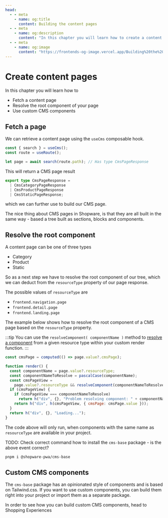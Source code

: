 ```yaml
---
head:
  - - meta
    - name: og:title
      content: Building the content pages
  - - meta
    - name: og:description
      content: "In this chapter you will learn how to create a content page and use CMS elements."
  - - meta
    - name: og:image
      content: "https://frontends-og-image.vercel.app/Building%20the%20**Content%20Pages**.png?fontSize=120px"
---
```


# Create content pages

In this chapter you will learn how to

- Fetch a content page
- Resolve the root component of your page
- Use custom CMS components

## Fetch a page

We can retrieve a content page using the `useCms` composable hook.

```js
const { search } = useCms();
const route = useRoute();

let page = await search(route.path); // Has type CmsPageResponse
```

This will return a CMS page result

```ts
export type CmsPageResponse =
  | CmsCategoryPageResponse
  | CmsProductPageResponse
  | CmsStaticPageResponse;
```

which we can further use to build our CMS page.

The nice thing about CMS pages in Shopware, is that they are all built in the same way - based a tree built as sections, blocks and components.

## Resolve the root component

A content page can be one of three types

- Category
- Product
- Static

So as a next step we have to resolve the root component of our tree, which we can deduct from the `resourceType` property of our page response.

The possible values of `resourceType` are

- `frontend.navigation.page`
- `frontend.detail.page`
- `frontend.landing.page`

The example below shows how to resolve the root component of a CMS page based on the `resourceType` property.

:::tip
You can use the `resolveComponent( componentName )` method to [resolve a component](https://vuejs.org/api/render-function.html#resolvecomponent) from a given resource type within your custom render function.
:::

```js
const cmsPage = computed(() => page.value?.cmsPage);

function render() {
  const componentName = page.value?.resourceType;
  const componentNameToResolve = pascalCase(componentName);
  const cmsPageView =
    page.value?.resourceType && resolveComponent(componentNameToResolve);
  if (cmsPageView) {
    if (cmsPageView === componentNameToResolve)
      return h("div", {}, "Problem resolving component: " + componentName);
    return h("div", h(cmsPageView, { cmsPage: cmsPage.value }));
  }
  return h("div", {}, "Loading...");
}
```

The code above will only run, when components with the same name as `resourceType` are available in your project.

TODO: Check correct command how to install the `cms-base` package - is the above event correct?

```sh
pnpm i @shopware-pwa/cms-base
```

## Custom CMS components

The `cms-base` package has an opinionated style of components and is based on Tailwind.css. If you want to use custom components, you can build them right into your project or import them as a separate package.

In order to see how you can build custom CMS components, head to Shopping Experiences

<PageRef page="../framework/shopping-experiences" title="Shopping Experiences" />
